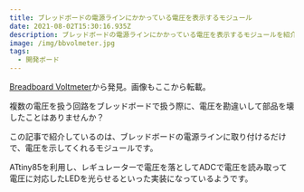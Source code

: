 ```yaml
---
title: ブレッドボードの電源ラインにかかっている電圧を表示するモジュール
date: 2021-08-02T15:30:16.935Z
description: ブレッドボードの電源ラインにかかっている電圧を表示するモジュールを紹介します。
image: /img/bbvolmeter.jpg
tags:
  - 開発ボード
---
```

[Breadboard Voltmeter](https://hackaday.io/project/177768-breadboard-voltmeter)から発見。画像もここから転載。

複数の電圧を扱う回路をブレッドボードで扱う際に、電圧を勘違いして部品を壊したことはありませんか？

この記事で紹介しているのは、ブレッドボードの電源ラインに取り付けるだけで、電圧を示してくれるモジュールです。

ATtiny85を利用し、レギュレーターで電圧を落としてADCで電圧を読み取って電圧に対応したLEDを光らせるといった実装になっているようです。

